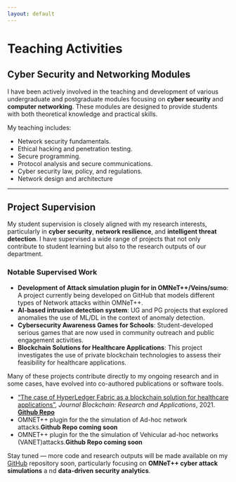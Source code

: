 ```yaml
---
layout: default
---
```


# Teaching Activities

## Cyber Security and Networking Modules

I have been actively involved in the teaching and development of various undergraduate and 
postgraduate modules focusing on **cyber security** and **computer networking**. 
These modules are designed to provide students with both theoretical knowledge 
and practical skills. 

My teaching includes:

- Network security fundamentals.  
- Ethical hacking and penetration testing.  
- Secure programming.  
- Protocol analysis and secure communications.  
- Cyber security law, policy, and regulations.
- Network design and architecture

---

## Project Supervision

My student supervision is closely aligned with my research interests, 
particularly in **cyber security**, **network resilience**, 
and **intelligent threat detection**. 
I have supervised a wide range of projects that not only contribute to student learning 
but also to the research outputs of our department.

### Notable Supervised Work

- **Development of Attack simulation plugin for in OMNeT++/Veins/sumo**: 
	A project currently being developed on GitHub that models different types 
	of Network attacks within OMNeT++.
- **AI-based intrusion detection system**: 
	UG and PG projects that explored anomalies the use of ML/DL in the context of 
	anomaly detection.
- **Cybersecurity Awareness Games for Schools**: 
	Student-developed serious games that are now used in community outreach 
	and public engagement activities.
- **Blockchain Solutions for Healthcare Applications**: 
	This project investigates the use of private blockchain technologies to assess 
	their feasibility for healthcare applications.

	
Many of these projects contribute directly to my ongoing research and in some cases, 
have evolved into co-authored publications or software tools.
- [“The case of HyperLedger Fabric as a blockchain solution for healthcare applications”](https://www.sciencedirect.com/science/article/pii/S2096720921000075),
	 *Journal Blockchain: Research and Applications*, 2021. **[Github Repo](https://github.com/asmaadnane/Blockchain-healthcare)**
- OMNET++ plugin for the the simulation of Ad-hoc network attacks.**Github Repo coming soon**
- OMNET++ plugin for the the simulation of Vehicular ad-hoc networks (VANET)attacks.**Github Repo coming soon**

Stay tuned — more code and research outputs will be made available on my 
[GitHub](https://github.com/asmaadnane) repository soon, 
particularly focusing on **OMNeT++ cyber attack simulations** a
nd **data-driven security analytics**.

